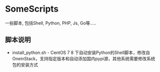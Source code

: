 # SomeScripts
一些脚本, 包括Shell, Python, PHP, Js, Go等.....

## 脚本说明

* install_python.sh - CentOS 7 8 下自动安装Python的Shell脚本，修改自OneinStack，支持指定版本和自动添加国内pypi源，其他系统需要修改系统包的安装方式

